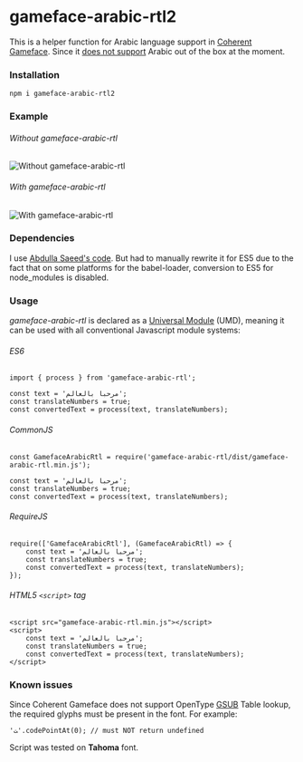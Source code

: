 # gameface-arabic-rtl2
This is a helper function for Arabic language support in [Coherent Gameface](https://coherent-labs.com/products/coherent-gameface/). Since it [does not support](https://coherent-labs.com/Documentation/cpp-gameface/d3/d46/complex-text-layout.html) Arabic out of the box at the moment.

### Installation
```
npm i gameface-arabic-rtl2
```

### Example
###### Without gameface-arabic-rtl
![Without gameface-arabic-rtl](/examples/example_wrong.png)
###### With gameface-arabic-rtl
![With gameface-arabic-rtl](/examples/example_right.png)

### Dependencies
I use [Abdulla Saeed's code](https://github.com/6f5/rtl-arabic). But had to manually rewrite it for ES5 due to the fact that on some platforms for the babel-loader, conversion to ES5 for node_modules is disabled.

### Usage
_gameface-arabic-rtl_ is declared as a [Universal Module](https://github.com/umdjs/umd) (UMD), meaning it can be used with all conventional Javascript module systems:

###### ES6
```
import { process } from 'gameface-arabic-rtl';

const text = 'مرحبا بالعالم';
const translateNumbers = true;
const convertedText = process(text, translateNumbers);
```

###### CommonJS
```
const GamefaceArabicRtl = require('gameface-arabic-rtl/dist/gameface-arabic-rtl.min.js');

const text = 'مرحبا بالعالم';
const translateNumbers = true;
const convertedText = process(text, translateNumbers);
```

###### RequireJS
```
require(['GamefaceArabicRtl'], (GamefaceArabicRtl) => {
    const text = 'مرحبا بالعالم';
    const translateNumbers = true;
    const convertedText = process(text, translateNumbers);
});
```

###### HTML5 `<script>` tag
```
<script src="gameface-arabic-rtl.min.js"></script>
<script>
    const text = 'مرحبا بالعالم';
    const translateNumbers = true;
    const convertedText = process(text, translateNumbers);
</script>
```

### Known issues
Since Coherent Gameface does not support OpenType [GSUB](https://docs.microsoft.com/en-us/typography/opentype/spec/gsub) Table lookup, the required glyphs must be present in the font. For example:
```
'ﺖ'.codePointAt(0); // must NOT return undefined
```
Script was tested on __Tahoma__ font.
